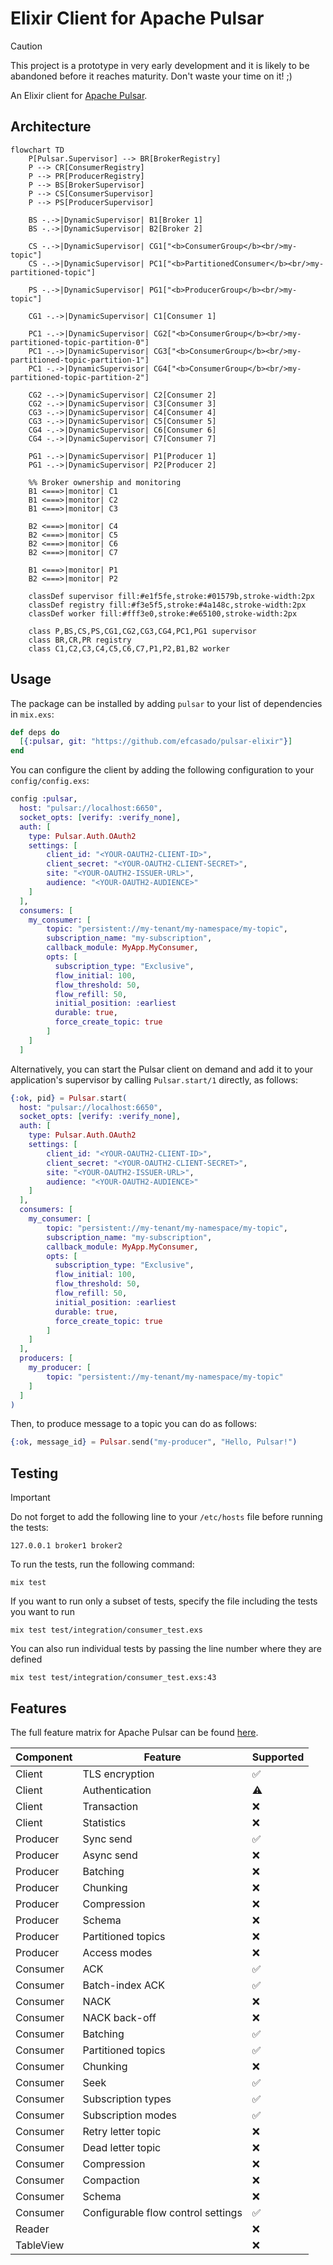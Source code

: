 # Elixir Client for Apache Pulsar

> [!CAUTION]
> This project is a prototype in very early development and it is likely to be
> abandoned before it reaches maturity. Don't waste your time on it! ;)

An Elixir client for [Apache Pulsar](https://pulsar.apache.org/).


## Architecture

```mermaid
flowchart TD
    P[Pulsar.Supervisor] --> BR[BrokerRegistry]
    P --> CR[ConsumerRegistry]
    P --> PR[ProducerRegistry]
    P --> BS[BrokerSupervisor]
    P --> CS[ConsumerSupervisor]
    P --> PS[ProducerSupervisor]

    BS -.->|DynamicSupervisor| B1[Broker 1]
    BS -.->|DynamicSupervisor| B2[Broker 2]

    CS -.->|DynamicSupervisor| CG1["<b>ConsumerGroup</b><br/>my-topic"]
    CS -.->|DynamicSupervisor| PC1["<b>PartitionedConsumer</b><br/>my-partitioned-topic"]

    PS -.->|DynamicSupervisor| PG1["<b>ProducerGroup</b><br/>my-topic"]

    CG1 -.->|DynamicSupervisor| C1[Consumer 1]

    PC1 -.->|DynamicSupervisor| CG2["<b>ConsumerGroup</b><br/>my-partitioned-topic-partition-0"]
    PC1 -.->|DynamicSupervisor| CG3["<b>ConsumerGroup</b><br/>my-partitioned-topic-partition-1"]
    PC1 -.->|DynamicSupervisor| CG4["<b>ConsumerGroup</b><br/>my-partitioned-topic-partition-2"]

    CG2 -.->|DynamicSupervisor| C2[Consumer 2]
    CG2 -.->|DynamicSupervisor| C3[Consumer 3]
    CG3 -.->|DynamicSupervisor| C4[Consumer 4]
    CG3 -.->|DynamicSupervisor| C5[Consumer 5]
    CG4 -.->|DynamicSupervisor| C6[Consumer 6]
    CG4 -.->|DynamicSupervisor| C7[Consumer 7]

    PG1 -.->|DynamicSupervisor| P1[Producer 1]
    PG1 -.->|DynamicSupervisor| P2[Producer 2]

    %% Broker ownership and monitoring
    B1 <===>|monitor| C1
    B1 <===>|monitor| C2
    B1 <===>|monitor| C3

    B2 <===>|monitor| C4
    B2 <===>|monitor| C5
    B2 <===>|monitor| C6
    B2 <===>|monitor| C7

    B1 <===>|monitor| P1
    B2 <===>|monitor| P2

    classDef supervisor fill:#e1f5fe,stroke:#01579b,stroke-width:2px
    classDef registry fill:#f3e5f5,stroke:#4a148c,stroke-width:2px
    classDef worker fill:#fff3e0,stroke:#e65100,stroke-width:2px

    class P,BS,CS,PS,CG1,CG2,CG3,CG4,PC1,PG1 supervisor
    class BR,CR,PR registry
    class C1,C2,C3,C4,C5,C6,C7,P1,P2,B1,B2 worker
```


## Usage

The package can be installed by adding `pulsar` to your list of dependencies in `mix.exs`:

```elixir
def deps do
  [{:pulsar, git: "https://github.com/efcasado/pulsar-elixir"}]
end
```

You can configure the client by adding the following configuration to your `config/config.exs`:

```elixir
config :pulsar,
  host: "pulsar://localhost:6650",
  socket_opts: [verify: :verify_none],
  auth: [
    type: Pulsar.Auth.OAuth2
    settings: [
        client_id: "<YOUR-OAUTH2-CLIENT-ID>",
        client_secret: "<YOUR-OAUTH2-CLIENT-SECRET>",
        site: "<YOUR-OAUTH2-ISSUER-URL>",
        audience: "<YOUR-OAUTH2-AUDIENCE>"
    ]
  ],
  consumers: [
    my_consumer: [
        topic: "persistent://my-tenant/my-namespace/my-topic",
        subscription_name: "my-subscription",
        callback_module: MyApp.MyConsumer,
        opts: [
          subscription_type: "Exclusive",
          flow_initial: 100,
          flow_threshold: 50,
          flow_refill: 50,
          initial_position: :earliest
          durable: true,
          force_create_topic: true
        ]
    ]
  ]
```
Alternatively, you can start the Pulsar client on demand and add it to your application's supervisor
by calling `Pulsar.start/1` directly, as follows:

```elixir
{:ok, pid} = Pulsar.start(
  host: "pulsar://localhost:6650",
  socket_opts: [verify: :verify_none],
  auth: [
    type: Pulsar.Auth.OAuth2
    settings: [
        client_id: "<YOUR-OAUTH2-CLIENT-ID>",
        client_secret: "<YOUR-OAUTH2-CLIENT-SECRET>",
        site: "<YOUR-OAUTH2-ISSUER-URL>",
        audience: "<YOUR-OAUTH2-AUDIENCE>"
    ]
  ],
  consumers: [
    my_consumer: [
        topic: "persistent://my-tenant/my-namespace/my-topic",
        subscription_name: "my-subscription",
        callback_module: MyApp.MyConsumer,
        opts: [
          subscription_type: "Exclusive",
          flow_initial: 100,
          flow_threshold: 50,
          flow_refill: 50,
          initial_position: :earliest
          durable: true,
          force_create_topic: true
        ]
    ]
  ],
  producers: [
    my_producer: [
        topic: "persistent://my-tenant/my-namespace/my-topic"
    ]
  ]
)
```

Then, to produce message to a topic you can do as follows:

```elixir
{:ok, message_id} = Pulsar.send("my-producer", "Hello, Pulsar!")
```


## Testing

> [!IMPORTANT]
> Do not forget to add the following line to your `/etc/hosts` file before running the tests:
>
> ```
> 127.0.0.1 broker1 broker2
> ```

To run the tests, run the following command:

```
mix test
```

If you want to run only a subset of tests, specify the file including the tests you want to run

```
mix test test/integration/consumer_test.exs
```

You can also run individual tests by passing the line number where they are defined

```
mix test test/integration/consumer_test.exs:43
```


## Features

The full feature matrix for Apache Pulsar can be found [here](https://pulsar.apache.org/client-feature-matrix/).

| Component | Feature                            | Supported |
|-----------|------------------------------------|-----------|
| Client    | TLS encryption                     | ✅        |
| Client    | Authentication                     | ⚠️        |
| Client    | Transaction                        | ❌        |
| Client    | Statistics                         | ❌        |
| Producer  | Sync send                          | ✅        |
| Producer  | Async send                         | ❌        |
| Producer  | Batching                           | ❌        |
| Producer  | Chunking                           | ❌        |
| Producer  | Compression                        | ❌        |
| Producer  | Schema                             | ❌        |
| Producer  | Partitioned topics                 | ❌        |
| Producer  | Access modes                       | ❌        |
| Consumer  | ACK                                | ✅        |
| Consumer  | Batch-index ACK                    | ✅        |
| Consumer  | NACK                               | ❌        |
| Consumer  | NACK back-off                      | ❌        |
| Consumer  | Batching                           | ✅        |
| Consumer  | Partitioned topics                 | ✅        |
| Consumer  | Chunking                           | ❌        |
| Consumer  | Seek                               | ✅        |
| Consumer  | Subscription types                 | ✅        |
| Consumer  | Subscription modes                 | ✅        |
| Consumer  | Retry letter topic                 | ❌        |
| Consumer  | Dead letter topic                  | ❌        |
| Consumer  | Compression                        | ❌        |
| Consumer  | Compaction                         | ❌        |
| Consumer  | Schema                             | ❌        |
| Consumer  | Configurable flow control settings | ✅        |
| Reader    |                                    | ❌        |
| TableView |                                    | ❌        |

